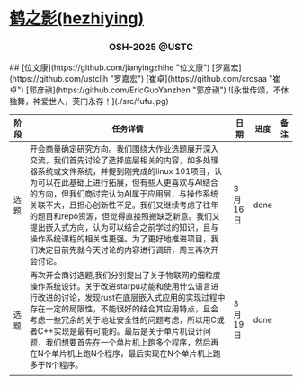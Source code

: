 # [鹤之影(hezhiying)](https://github.com/OSH-2025/hezhiying )
<h3 align="center">OSH-2025 @USTC</h3>
## [位文康](https://github.com/jianyingzhihe "位文康") [罗嘉宏](https://github.com/ustcljh "罗嘉宏") [崔卓](https://github.com/crosaa "崔卓") [郭彦禛](https://github.com/EricGuoYanzhen "郭彦禛")
![永世传颂，不休独舞，神爱世人，芙门永存！](./src/fufu.jpg)

| 阶段 | 任务详情     | 日期    | 进度 | 备注 |
| ---- | ------------ | ------- | ---- | ---- |
|  选题   | 开会商量确定研究方向。我们围绕大作业选题展开深入交流，我们首先讨论了选择底层相关的内容，如多处理器系统或文件系统，并提到刚完成的linux 101项目，认为可以在此基础上进行拓展，但有些人更喜欢与AI结合的方向，但我们商讨完认为AI属于应用层，与操作系统关联不大，且担心创新性不足。我们又继续考虑了往年的题目和repo资源，但觉得直接照搬缺乏新意。我们又提出嵌入式方向，认为可以结合之前学过的知识，且与操作系统课程的相关性更强。为了更好地推进项目，我们决定目前先就今天讨论的内容进行调研，周三再次开会讨论。           |    3月16日     |   done   |      |
| 选题 | 再次开会商讨选题,我们分别提出了关于物联网的细粒度操作系统设计。关于改进starpu功能和使用什么语言进行改进的讨论，发现rust在底层嵌入式应用的实现过程中存在一定的局限性，不能很好的结合其应用特点，且会考虑一些冗余的关于地址安全性的问题考虑，所以用C或者C++实现是最有可能的。最后是关于单片机设计问题，我们想要首先在一个单片机上跑多个程序，然后再在N个单片机上跑N个程序，最后实现在N个单片机上跑多于N个程序。 | 3月19日 | done  |      |
|      |              |         |      |      |
